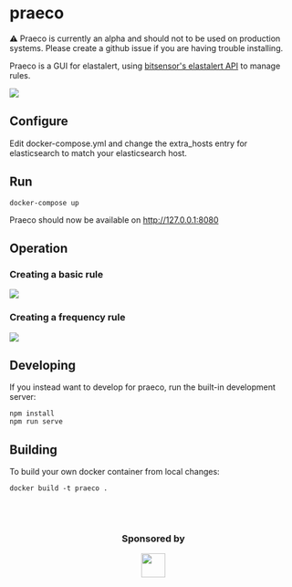 # praeco

⚠️ Praeco is currently an alpha and should not to be used on production systems. Please create a github issue if you are having trouble installing.

Praeco is a GUI for elastalert, using [bitsensor's elastalert API](https://github.com/bitsensor/elastalert) to manage rules.

![](https://user-images.githubusercontent.com/611996/46428598-0575b280-c70a-11e8-8ba2-bdcd9932380b.png)

## Configure

Edit docker-compose.yml and change the extra_hosts entry for elasticsearch to match your elasticsearch host.

## Run

`docker-compose up`

Praeco should now be available on http://127.0.0.1:8080

## Operation

### Creating a basic rule

[![](https://img.youtube.com/vi/jn_adWuffRo/0.jpg)](http://www.youtube.com/watch?v=jn_adWuffRo)

### Creating a frequency rule

[![](https://img.youtube.com/vi/yC631wtA3ic/0.jpg)](http://www.youtube.com/watch?v=yC631wtA3ic)

## Developing

If you instead want to develop for praeco, run the built-in development server:

```
npm install
npm run serve
```

## Building

To build your own docker container from local changes:

```
docker build -t praeco .
```

<br><br>

<h3 align="center">Sponsored by</h3>
<p align="center">
  <a href="https://www.servercentral.com" target="_blank">
    <img src="https://user-images.githubusercontent.com/611996/46423453-2a632900-c6fc-11e8-9332-01ad945089b8.png" height="42" width="auto" />
  </a>
</p>
